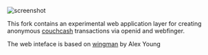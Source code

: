 ![screenshot](http://imgur.com/1KHQv.png)

This fork contains an experimental web application layer for creating anonymous [couchcash](http://github.com/tjgillies/couchcash) transactions via openid and webfinger.

The web inteface is based on [wingman](https://github.com/alexyoung/wingman) by Alex Young